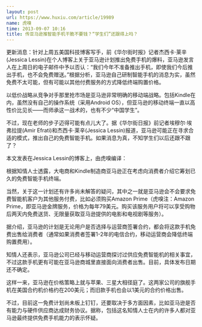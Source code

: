 ```yaml
---
layout: post
url: https://www.huxiu.com/article/19989
name: 虎嗅
time: 2013-09-07 10:16
title: 传亚马逊推智能手机干脆不要钱？“学生们”还跟得上吗？
---
```

更新消息：针对上周五美国科技博客写手，前《华尔街时报》记者杰西卡·莱辛(Jessica Lessin)在个人博客上关于亚马逊计划推出免费手机的爆料，亚马逊发言人在上周日的电子邮件中予以否认：“我们今年不准备推出手机，即使我们今后推出手机，也不会免费赠送。”根据分析，亚马逊自己研制智能手机的消息为实，虽然免费不太可能，但有可能以其他付费服务的方式降低终端购置价格。

以低价战略从竞争对手那里抢市场是亚马逊非常明确的移动端战略。包括Kindle在内，虽然没有自己的操作系统（采用Android OS），但亚马逊的移动终端一直以高性价比见长——而师承这一战术的，也有不少“中国学生”。

不过，现在老师的步子迈得可能有点儿大了。据《华尔街日报》前记者埃穆尔·埃弗拉提(Amir Efrati)和杰西卡·莱辛(Jessica Lessin)报道，亚马逊可能正在寻求合适的模式，推出自己的免费智能手机。如果消息为真，不知学生们以后还跟不跟了？

本文发表在Jessica Lessin的博客上，由虎嗅编译：

根据知情人士透露，大电商和Kindle制造商亚马逊正在考虑向消费者介绍它筹划已久的免费智能手机终端。

当然，关于这一计划还有许多尚未解答的疑问，其中之一就是亚马逊会不会要求免费智能机客户为其他服务付费，比如必须购买Amazon Prime（虎嗅注：Amazon Prime，即亚马逊金牌服务，价格为每年79美元。购买该服务用户将可以享受购物后两天内免费送货、无限量获取亚马逊提供的电影和电视剧等服务）。

据介绍，亚马逊的计划是无论用户是否选择与运营商签署合约，都会将这款手机免费出售给消费者（通常如果消费者签署1-2年的电信合约，移动运营商会降低终端购置费用）。

知情人还表示，亚马逊公司已经与移动运营商探讨过供应免费智能机的相关事宜，不过这款手机更有可能在亚马逊商城里直接面向消费者出售。目前，具体发布日期还不确定。

这样一来，亚马逊在价格策略上就与苹果、三星大相径庭了。这两家公司的旗舰手机在美国合约机价格约在200美元；而旧款手机也会以1美元的合约价格出售。

不过，目前这一免费计划尚未板上钉钉，还要取决于多方面因素，比如亚马逊是否有能力与硬件供应商达成财务协议。据称，包括这名知情人士在内的许多人都对亚马逊最终提供免费手机能力的表示怀疑。

